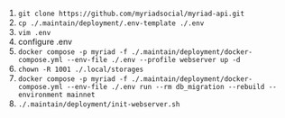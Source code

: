 1. `git clone https://github.com/myriadsocial/myriad-api.git`
2. `cp ./.maintain/deployment/.env-template ./.env`
3. `vim .env`
4. configure .env
5. `docker compose -p myriad -f ./.maintain/deployment/docker-compose.yml --env-file ./.env --profile webserver up -d`
6. `chown -R 1001 ./.local/storages`
7. `docker compose -p myriad -f ./.maintain/deployment/docker-compose.yml --env-file ./.env run --rm db_migration --rebuild --environment mainnet`
8. `./.maintain/deployment/init-webserver.sh`
